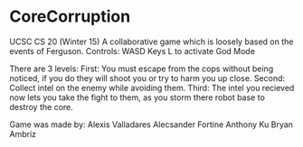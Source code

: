 # CoreCorruption
UCSC CS 20 (Winter 15) A collaborative game which is loosely based on the events of Ferguson.
Controls: WASD Keys
          L to activate God Mode

There are 3 levels:
          First: You must escape from the cops without being noticed, if you do they will shoot you or try to harm you up close.
          Second: Collect intel on the enemy while avoiding them.
          Third: The intel you recieved now lets you take the fight to them, as you storm there robot base to destroy the core.

Game was made by:
          Alexis Valladares
          Alecsander Fortine
          Anthony Ku
          Bryan Ambriz
